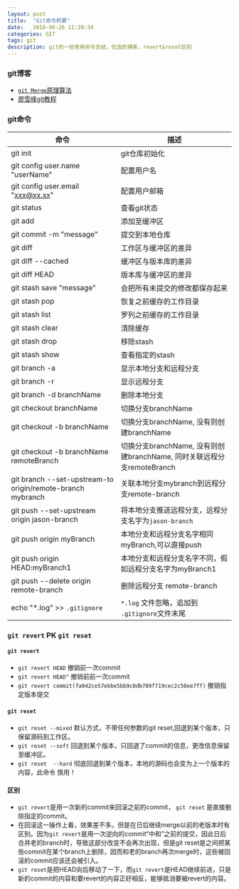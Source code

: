 ```yaml
---
layout: post
title:  "Git命令积累"
date:   2018-06-26 11:39:34
categories: GIT
tags: git
description: git的一些常用命令总结，优选的博客，revert&reset区别
---
```


### git博客

*  [`git Merge`原理算法](https://www.atatech.org/articles/85517/?flag_data_from=mail_daily_recommend&uid=154586)
*  [廖雪峰git教程](https://www.liaoxuefeng.com/wiki/0013739516305929606dd18361248578c67b8067c8c017b000)

### git命令

|命令|描述|
|---|---|
|git init| git仓库初始化|
|git config user.name "userName"|配置用户名|
|git config user.email "xxx@xx.xx"| 配置用户邮箱|
|git status|查看git状态|
|git add|添加至缓冲区|
|git commit -m "message"|提交到本地仓库|
|git diff|工作区与缓冲区的差异|
|git diff --cached|缓冲区与版本库的差异|
|git diff HEAD|版本库与缓冲区的差异|
|git stash save "message"|会把所有未提交的修改都保存起来|
|git stash pop|恢复之前缓存的工作目录|
|git stash list|罗列之前缓存的工作目录|
|git stash clear|清除缓存|
|git stash drop|移除stash|
|git stash show|查看指定的stash|
|git branch -a| 显示本地分支和远程分支|
|git branch -r| 显示远程分支|
|git branch -d branchName| 删除本地分支|
|git checkout branchName| 切换分支branchName|
|git checkout -b branchName| 切换分支branchName, 没有则创建branchName|
|git checkout -b branchName remoteBranch| 切换分支branchName, 没有则创建branchName, 同时关联远程分支remoteBranch|
|git branch --set-upstream-to origin/remote-branch mybranch| 关联本地分支mybranch到远程分支remote-branch |
|git push --set-upstream origin jason-branch | 将本地分支推送远程分支，远程分支名字为`jason-branch`|
|git push origin myBranch|本地分支和远程分支名字相同myBranch,可以直接push|
|git push origin HEAD:myBranch1|本地分支和远程分支名字不同，假如远程分支名字为myBranch1|
|git push --delete origin remote-branch|删除远程分支 remote-branch|
|echo "*.log" >> `.gitignore` | `*.log` 文件忽略，追加到 `.gitignore`文件末尾|


### **`git revert` PK `git reset`**
#### `git revert`
* `git revert HEAD` 撤销前一次commit
* `git revert HEAD^` 撤销前前一次commit
* `git revert commit(fa042ce57ebbe5bb9c8db709f719cec2c58ee7ff)` 撤销指定版本提交
#### `git reset` 
* `git reset --mixed` 默认方式，不带任何参数的git reset,回退到某个版本，只保留源码到工作区。
* `git reset --soft` 回退到某个版本，只回退了commit的信息，更改信息保留至缓冲区。
* `git reset  --hard` 彻底回退到某个版本，本地的源码也会变为上一个版本的内容，此命令 慎用！

#### 区别
* `git revert`是用一次新的commit来回滚之前的commit，	`git reset`	是直接删除指定的commit。
* 在回滚这一操作上看，效果差不多。但是在日后继续merge以前的老版本时有区别。因为`git revert`是用一次逆向的commit“中和”之前的提交，因此日后合并老的branch时，导致这部分改变不会再次出现，但是git reset是之间把某些commit在某个branch上删除，因而和老的branch再次merge时，这些被回滚的commit应该还会被引入。
* `git reset`是把HEAD向后移动了一下，而`git revert`是HEAD继续前进，只是新的commit的内容和要revert的内容正好相反，能够抵消要被revert的内容。



